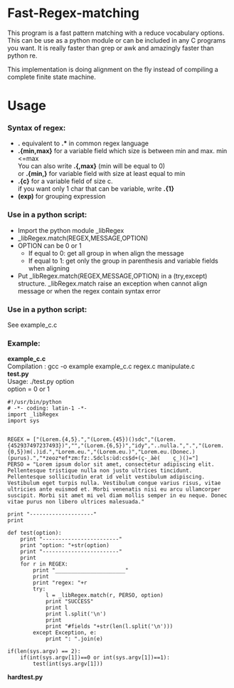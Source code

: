 Fast-Regex-matching
===================
This program is a fast pattern matching with a reduce vocabulary options.
This can be use as a python module or can be included in any C programs you want.
It is really faster than grep or awk and amazingly faster than python re.


This implementation is doing alignment on the fly instead of compiling a complete finite state machine.

Usage
===================

### Syntax of regex:	
*	__.__ equivalent to __.*__ in common regex language
*	__.{min,max}__ for a variable field which size is between min and max. min <=max  
	You can also write **.{,max}** (min will be equal to 0)  
	or **.{min,}** for variable field with size at least equal to min
*	__.{c}__ for a variable field of size c.  
	if you want only 1 char that can be variable, write __.{1}__
*	__(exp)__ for grouping expression



### Use in a python script:
*	Import the python module _libRegex
*	_libRegex.match(REGEX,MESSAGE,OPTION)
*  	OPTION can be 0 or 1
	*	If equal to 0: get all group in when align the message
	*	If equal to 1: get only the group in parenthesis and variable fields when aligning
*	Put _libRegex.match(REGEX,MESSAGE,OPTION) in a (try,except) structure. 
	_libRegex.match raise an exception when cannot align message or when the regex contain syntax error
	
### Use in a python script:
See example_c.c

### Example:
**example_c.c**  
Compilation : gcc -o example example_c.c regex.c manipulate.c  
**test.py**  
Usage: ./test.py option  
option = 0 or 1


	#!/usr/bin/python
	# -*- coding: latin-1 -*- 
	import _libRegex
	import sys


	REGEX = ["(Lorem.{4,5}.","(Lorem.{45})()sdc","(Lorem.{452937497237493})","","(Lorem.{6,5})","idy","..nulla.",".","(Lorem.{0,5})m(.)id.","Lorem.eu.","(Lorem.eu.)","Lorem.eu.(Donec.)(purus).","*zeoz*ef*zm:fz:.Sdcls:ùd:cs$d+(ç-_àè(	ç_)()="]
	PERSO = "Lorem ipsum dolor sit amet, consectetur adipiscing elit. Pellentesque tristique nulla non justo ultrices tincidunt. Pellentesque sollicitudin erat id velit vestibulum adipiscing. Vestibulum eget turpis nulla. Vestibulum congue varius risus, vitae ultricies ante euismod et. Morbi venenatis nisi eu arcu ullamcorper suscipit. Morbi sit amet mi vel diam mollis semper in eu neque. Donec vitae purus non libero ultrices malesuada."

	print "--------------------"
	print

	def test(option):
	    print "------------------------"
	    print "option: "+str(option)
	    print "------------------------"
	    print
	    for r in REGEX:
	        print "______________________"
	        print 
	        print "regex: "+r
	        try:
	            l = _libRegex.match(r, PERSO, option)
	            print "SUCCESS"
	            print l
	            print l.split('\n')
	            print
	            print "#fields "+str(len(l.split('\n')))
	        except Exception, e:
	            print ": ".join(e)

	if(len(sys.argv) == 2):
		if(int(sys.argv[1])==0 or int(sys.argv[1])==1):
			test(int(sys.argv[1]))

**hardtest.py**
 
